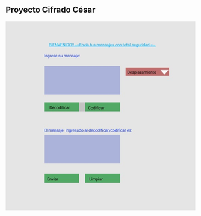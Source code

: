 ## Proyecto Cifrado César


![intento de imagen](https://github.com/CyntiaDalesio/SCL019-cipher/blob/main/README/prototipo1.jpeg)